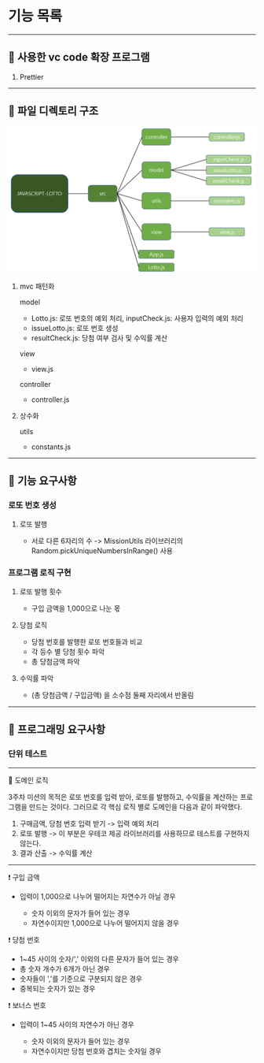 # 기능 목록

---

## :pushpin: 사용한 vc code 확장 프로그램

1. Prettier

---

## :file_folder: 파일 디렉토리 구조

![Alt text](../images/3%EC%A3%BC%EC%B0%A8%20%EB%94%94%EB%A0%89%ED%86%A0%EB%A6%AC%20%EC%84%A4%EA%B3%84.png)

1. mvc 패턴화

   model

   - Lotto.js: 로또 번호의 예외 처리, inputCheck.js: 사용자 입력의 예외 처리
   - issueLotto.js: 로또 번호 생성
   - resultCheck.js: 당첨 여부 검사 및 수익률 계산

   view

   - view.js

   controller

   - controller.js

2. 상수화

   utils

   - constants.js

---

## :memo: 기능 요구사항

### 로또 번호 생성

1. 로또 발행

   - 서로 다른 6자리의 수
     -> MissionUtils 라이브러리의 Random.pickUniqueNumbersInRange() 사용

### 프로그램 로직 구현

1. 로또 발행 횟수

   - 구입 금액을 1,000으로 나눈 몫

2. 당첨 로직

   - 당첨 번호를 발행한 로또 번호들과 비교
   - 각 등수 별 당첨 횟수 파악
   - 총 당첨금액 파악

3. 수익률 파악

   - (총 당첨금액 / 구입금액) 을 소수점 둘째 자리에서 반올림

---

## :memo: 프로그래밍 요구사항

### 단위 테스트

---

:blue_book: 도메인 로직

3주차 미션의 목적은 로또 번호를 입력 받아, 로또를 발행하고, 수익률을 계산하는 프로그램을 만드는 것이다.
그러므로 각 핵심 로직 별로 도메인을 다음과 같이 파악했다.

1. 구매금액, 당첨 번호 입력 받기 -> 입력 예외 처리
2. 로또 발행 -> 이 부분은 우테코 제공 라이브러리를 사용하므로 테스트를 구현하지 않는다.
3. 결과 산출 -> 수익률 계산

---

:heavy_exclamation_mark: 구입 금액

- 입력이 1,000으로 나누어 떨어지는 자연수가 아닐 경우

  - 숫자 이외의 문자가 들어 있는 경우
  - 자연수이지만 1,000으로 나누어 떨어지지 않을 경우

:heavy_exclamation_mark: 당첨 번호

- 1~45 사이의 숫자/',' 이외의 다른 문자가 들어 있는 경우
- 총 숫자 개수가 6개가 아닌 경우
- 숫자들이 ','를 기준으로 구분되지 않은 경우
- 중복되는 숫자가 있는 경우

:heavy_exclamation_mark: 보너스 번호

- 입력이 1~45 사이의 자연수가 아닌 경우

  - 숫자 이외의 문자가 들어 있는 경우
  - 자연수이지만 당첨 번호와 겹치는 숫자일 경우
